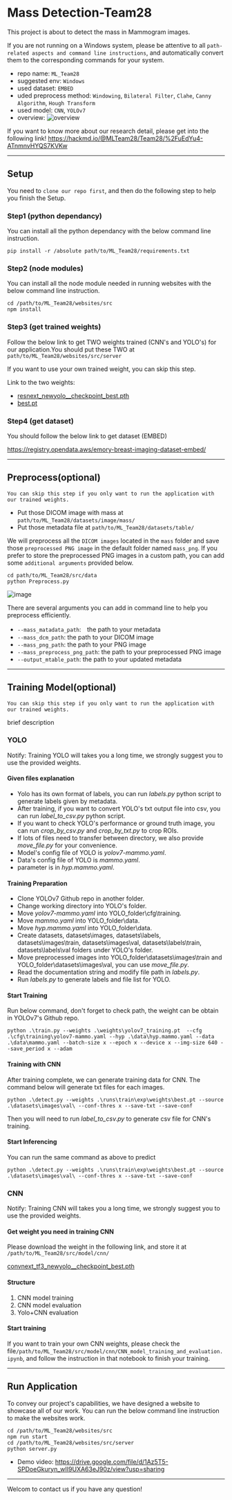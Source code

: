 # Mass Detection-Team28

This project is about to detect the mass in Mammogram images.

If you are not running on a Windows system, please be attentive to all `path-related aspects and command line instructions`, and automatically convert them to the corresponding commands for your system.

* repo name: `ML_Team28`
* suggested env: `Windows`
* used dataset: `EMBED`
* uded preprocess method: `Windowing`, `Bilateral Filter`, `Clahe`, `Canny Algorithm`, `Hough Transform` 
* used model: `CNN`, `YOLOv7`
* overview: 
![overview](https://hackmd.io/_uploads/r1ZXkRXta.png)

If you want to know more about our research detail, please get into the following link!
https://hackmd.io/@MLTeam28/Team28/%2FuEdYu4-ATnmnvHYQS7KVKw


  
- - -

## Setup

You need to `clone our repo first`, and then do the following step to help you finish the Setup.

### Step1 (python dependancy)

You can install all the python dependancy with the below command line instruction.
```
pip install -r /absolute path/to/ML_Team28/requirements.txt
```


### Step2 (node modules)

You can install all the node module needed in running websites with the below command line instruction.

```
cd /path/to/ML_Team28/websites/src
npm install
```

### Step3 (get trained weights)
Follow the below link to get TWO weights trained (CNN's and YOLO's) for our application.You should put these TWO at `path/to/ML_Team28/websites/src/server`

If you want to use your own trained weight, you can skip this step.

Link to the two weights:
* [resnext_newyolo__checkpoint_best.pth](https://drive.google.com/file/d/1VnspBLDTcL7WnQpr-E_XSGatJUH1uEJr/view?usp=sharing)
* [best.pt](https://drive.google.com/file/d/12cE0a1t9MGOFEy4CsU-KIlxJ5fcBe2tJ/view?usp=sharing)

### Step4 (get dataset)
You should follow the below link to get dataset (EMBED)

https://registry.opendata.aws/emory-breast-imaging-dataset-embed/

- - -

## Preprocess(optional)
```
You can skip this step if you only want to run the application with our trained weights.
```

* Put those DICOM image with mass at `path/to/ML_Team28/datasets/image/mass/`
* Put those metadata file at `path/to/ML_Team28/datasets/table/`

We will preprocess all the `DICOM images` located in the `mass` folder and save those `preprocessed PNG image` in the default folder named `mass_png`. 
If you prefer to store the preprocessed PNG images in a custom path, you can add some `additional arguments` provided below.

```
cd path/to/ML_Team28/src/data
python Preprocess.py
```

![image](https://hackmd.io/_uploads/ryN82Z7YT.png)


There are several arguments you can add in command line to help you preprocess efficiently.
* `--mass_matadata_path`:　the path to your metadata
* `--mass_dcm_path`: the path to your DICOM image
* `--mass_png_path`: the path to your PNG image
* `--mass_preprocess_png_path`: the path to your preprocessed PNG image
* `--output_mtable_path`: the path to your updated metadata

- - -

## Training Model(optional)
```
You can skip this step if you only want to run the application with our trained weights.
```
brief description
### YOLO

Notify: Training YOLO will takes you a long time, we strongly suggest you to use the provided weights.

#### Given files explanation
* Yolo has its own format of labels, you can run *labels.py* python script to generate labels given by metadata.
* After training, if you want to convert YOLO's txt output file into csv, you can run *label_to_csv.py* python script.
* If you want to check YOLO's performance or ground truth image, you can run *crop_by_csv.py* and *crop_by_txt.py* to crop ROIs.
* If lots of files need to transfer between directory, we also provide *move_file.py* for your convenience.
* Model's config file of YOLO is *yolov7-mammo.yaml*.
* Data's config file of YOLO is *mammo.yaml*.
* parameter is in *hyp.mammo.yaml*.

#### Training Preparation
* Clone YOLOv7 Github repo in another folder.
* Change working directory into YOLO's folder.
* Move *yolov7-mammo.yaml* into YOLO_folder\cfg\training.
* Move *mammo.yaml* into YOLO_folder\data.
* Move *hyp.mammo.yaml* into YOLO_folder\data.
* Create datasets, datasets\images, datasets\labels, datasets\images\train, datasets\images\val, datasets\labels\train, datasets\labels\val folders under YOLO's folder.
* Move preprocessed images into YOLO_folder\datasets\images\train and YOLO_folder\datasets\images\val, you can use *move_file.py*.
* Read the documentation string and modify file path in *labels.py*.
* Run *labels.py* to generate labels and file list for YOLO.

#### Start Training
Run below command, don't forget to check path, the weight can be obtain in YOLOv7's Github repo.
```
python .\train.py --weights .\weights\yolov7_training.pt  --cfg .\cfg\training\yolov7-mammo.yaml --hyp .\data\hyp.mammo.yaml --data .\data\mammo.yaml --batch-size x --epoch x --device x --img-size 640 --save_period x --adam
```
#### Training with CNN
After training complete, we can generate training data for CNN. The command below will generate txt files for each images.
```
python .\detect.py --weights .\runs\train\exp\weights\best.pt --source .\datasets\images\val\ --conf-thres x --save-txt --save-conf
```
Then you will need to run *label_to_csv.py* to generate csv file for CNN's training.

#### Start Inferencing
You can run the same command as above to predict
```
python .\detect.py --weights .\runs\train\exp\weights\best.pt --source .\datasets\images\val\ --conf-thres x --save-txt --save-conf
```


### CNN

Notify: Training CNN will takes you a long time, we strongly suggest you to use the provided weights.

#### Get weight you need in training CNN

Please download the weight in the following link, and store it at `/path/to/ML_Team28/src/model/cnn/`

[convnext_tf3_newyolo__checkpoint_best.pth](https://drive.google.com/file/d/1n07pL9wDpqSX_Fl4URyBZgI9eYnVcKSn/view?usp=sharing)


#### Structure
1. CNN model training
2. CNN model evaluation
3. Yolo+CNN evaluation

#### Start training

If you want to train your own CNN weights, please check the file`/path/to/ML_Team28/src/model/cnn/CNN_model_training_and_evaluation.ipynb`, and follow the instruction in that notebook to finish your training.



- - -

## Run Application
To convey our project's capabilities, we have designed a website to showcase all of our work. 
You can run the below command line instruction to make the websites work.
```
cd /path/to/ML_Team28/websites/src
npm run start
cd /path/to/ML_Team28/websites/src/server
python server.py
```
* Demo video: https://drive.google.com/file/d/1Az5T5-SPDoeGkuryn_wII9UXA63eJ90z/view?usp=sharing

- - -

Welcom to contact us if you have any question!

